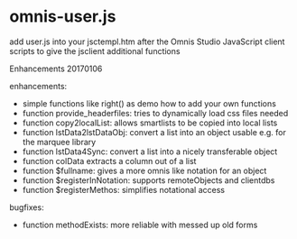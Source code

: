 ﻿# omnis-user.js

add user.js into your jsctempl.htm 
after the Omnis Studio JavaScript client scripts 
to give the jsclient additional functions


<!-- Omnis Studio JavaScript client scripts -->
<script type="text/javascript" src="scripts/811/ssz.js"></script>
<script type="text/javascript" src="scripts/811/omjsclnt.js"></script>
<script type="text/javascript" src="scripts/811/omjqclnt.js"></script>


<!-- Edit user.js to enhance the jsclient with your functions-->
<script type="text/javascript" src="scripts/user.js"></script>


Enhancements 20170106

enhancements: 
- simple functions like right() as demo how to add your own functions
- function provide_headerfiles: tries to dynamically load css files needed
- function copy2localList: allows smartlists to be copied into local lists
- function lstData2lstDataObj: convert a list into an object usable e.g. for the marquee library
- function lstData4Sync: convert a list into a nicely transferable object 
- function colData extracts a column out of a list
- function $fullname: gives a more omnis like notation for an object
- function $registerInNotation: supports remoteObjects and clientdbs
- function $registerMethos: simplifies notational access

bugfixes:
- function methodExists: more reliable with messed up old forms
